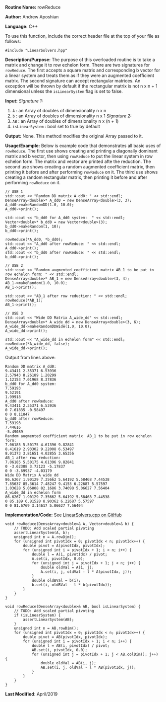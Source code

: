 **Routine Name:** rowReduce

**Author:** Andrew Aposhian

**Language:** C++

To use this function, include the correct header file at the top of your file as follows:
```
#include "LinearSolvers.hpp"
```

**Description/Purpose:** The purpose of this overloaded routine is to take a matrix and change it to row echelon form. There are two signatures for `rowReduce`. The first accepts a square matrix and corresponding b vector for a linear system and treats them as if they were an augmented coefficient matrix. The second signature can accept rectangular matrices. An exception will be thrown by default if the rectangular matrix is not n x n + 1 dimensional unless the `isLinearSystem` flag is set to false.

**Input:**
*Signature 1:*
1. `A` : an Array of doubles of dimensionality n x n
2. `b` : an Array of doubles of dimensionality n x 1
*Signature 2:*
1. `AB` : an Array of doubles of dimensionality n x (n + 1)
2. `isLinearSystem` : bool set to true by default

**Output:** None. This method modifies the original Array passed to it.

**Usage/Example:** Below is example code that demonstrates all basic uses of `rowReduce`. The first use shows creating and printing a diagonally dominant matrix and b vector, then using `rowReduce` to put the linear system in row echelon form. The matrix and vector are printed afte the reduction. The second use shows creating a random augmented coefficient matrix, then printing it before and after performing `rowReduce` on it. The third use shows creating a random rectangular matrix, then printing it before and after performing `rowReduce` on it.
```
// USE 1
std::cout << "Random DD matrix A_dd0: " << std::endl;
DenseArray<double>* A_dd0 = new DenseArray<double>(3, 3);
A_dd0->makeRandomDD(1.0, 10.0);
A_dd0->print();

std::cout << "b_dd0 for A_dd0 system:  " << std::endl;
Vector<double>* b_dd0 = new Vector<double>(3);
b_dd0->makeRandom(1, 10);
b_dd0->print();

rowReduce(*A_dd0, *b_dd0);
std::cout << "A_dd0 after rowReduce: " << std::endl;
A_dd0->print();
std::cout << "b_dd0 after rowReduce: " << std::endl;
b_dd0->print();

// USE 2
std::cout << "Random augmented coefficient matrix AB_1 to be put in row echelon form: " << std::endl;
DenseArray<double>* AB_1 = new DenseArray<double>(3, 4);
AB_1->makeRandom(1.0, 10.0);
AB_1->print();

std::cout << "AB_1 after row reduction: " << std::endl;
rowReduce(*AB_1);
AB_1->print();

// USE 3
std::cout << "Wide DD Matrix A_wide_dd" << std::endl;
DenseArray<double>* A_wide_dd = new DenseArray<double>(3, 6);
A_wide_dd->makeRandomDDWide(1.0, 10.0);
A_wide_dd->print();

std::cout << "A_wide_dd in echelon form" << std::endl;
rowReduce(*A_wide_dd, false);
A_wide_dd->print();
```

Output from lines above:
```
Random DD matrix A_dd0: 
9.43411 2.35371 6.53936 
2.57943 8.26189 1.20299 
1.12153 7.01968 8.37836 
b_dd0 for A_dd0 system:  
7.59193
9.52191
1.99918
A_dd0 after rowReduce: 
9.43411 2.35371 6.53936 
0 7.61835 -0.58497 
0 0 8.11847 
b_dd0 after rowReduce: 
7.59193
7.44616
-5.49089
Random augmented coefficient matrix  AB_1 to be put in row echelon form: 
7.06185 5.50175 4.61396 9.82841 
8.41619 2.93302 9.22008 6.53497 
8.01373 3.81651 4.02855 3.65356 
AB_1 after row reduction: 
7.06185 5.50175 4.61396 9.82841 
0 -3.62388 3.72123 -5.17837 
0 0 -3.69937 -4.03179
Wide DD Matrix A_wide_dd
86.6267 1.90129 7.35662 5.64192 5.58468 7.44538 
7.85637 85.3614 7.48247 9.4153 6.22687 5.57597 
1.03628 5.06808 82.1686 3.74098 5.06627 7.56404 
A_wide_dd in echelon form
86.6267 1.90129 7.35662 5.64192 5.58468 7.44538 
0 85.189 6.81528 8.90362 6.22687 5.57597 
0 0 81.6769 3.14617 5.06627 7.56404
```

**Implementation/Code:**
See [LinearSolvers.cpp on GitHub](https://github.com/aposhiana/math5610/blob/master/src/lib/LinearSolvers.cpp)
```
void rowReduce(DenseArray<double>& A, Vector<double>& b) {
    // TODO: Add scaled partial pivoting
    assertLinearSystem(A, b);
    unsigned int n = A.rowDim();
    for (unsigned int pivotIdx = 0; pivotIdx < n; pivotIdx++) {
        double pivot = A(pivotIdx, pivotIdx);
        for (unsigned int i = pivotIdx + 1; i < n; i++) {
            double l = A(i, pivotIdx) / pivot;
            A.set(i, pivotIdx, 0.0);
            for (unsigned int j = pivotIdx + 1; j < n; j++) {
                double oldVal = A(i, j);
                A.set(i, j, oldVal - l * A(pivotIdx, j));
            }
            double oldBVal = b(i);
            b.set(i, oldBVal - l * b(pivotIdx));
        }
    }
}

void rowReduce(DenseArray<double>& AB, bool isLinearSystem) {
    // TODO: Add scaled partial pivoting
    if (isLinearSystem) {
        assertLinearSystem(AB);
    }
    unsigned int n = AB.rowDim();
    for (unsigned int pivotIdx = 0; pivotIdx < n; pivotIdx++) {
        double pivot = AB(pivotIdx, pivotIdx);
        for (unsigned int i = pivotIdx + 1; i < n; i++) {
            double l = AB(i, pivotIdx) / pivot;
            AB.set(i, pivotIdx, 0.0);
            for (unsigned int j = pivotIdx + 1; j < AB.colDim(); j++) {
                double oldVal = AB(i, j);
                AB.set(i, j, oldVal - l * AB(pivotIdx, j));
            }
        }
    }
}
```

**Last Modified:** April/2019
